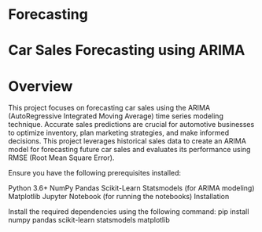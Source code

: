 # Forecasting
# Car Sales Forecasting using ARIMA
# Overview
This project focuses on forecasting car sales using the ARIMA (AutoRegressive Integrated Moving Average) time series modeling technique. Accurate sales predictions are crucial for automotive businesses to optimize inventory, plan marketing strategies, and make informed decisions. This project leverages historical sales data to create an ARIMA model for forecasting future car sales and evaluates its performance using RMSE (Root Mean Square Error).

Ensure you have the following prerequisites installed:

Python 3.6+
NumPy
Pandas
Scikit-Learn
Statsmodels (for ARIMA modeling)
Matplotlib
Jupyter Notebook (for running the notebooks)
Installation



Install the required dependencies using the following command:
pip install numpy pandas scikit-learn statsmodels matplotlib
